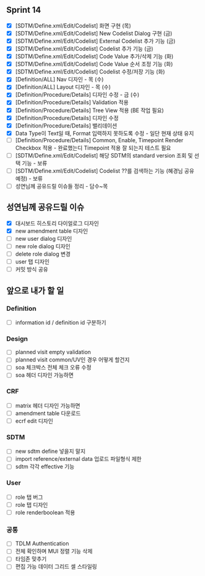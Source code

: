 ## Sprint 14

- [x] \[SDTM/Define.xml\/Edit/Codelist] 화면 구현 (목)
- [x] \[SDTM/Define.xml\/Edit/Codelist] New Codelist Dialog 구현 (금)
- [x] \[SDTM/Define.xml\/Edit/Codelist] External Codelist 추가 기능 (금)
- [x] \[SDTM/Define.xml\/Edit/Codelist] Codelist 추가 기능 (금)
- [x] \[SDTM/Define.xml\/Edit/Codelist] Code Value 추가/삭제 기능 (화)
- [x] \[SDTM/Define.xml\/Edit/Codelist] Code Value 순서 조정 기능 (화)
- [x] \[SDTM/Define.xml\/Edit/Codelist] Codelist 수정/저장 기능 (화)
- [x] \[Definition/ALL] Nav 디자인 - 목 (수)
- [x] \[Definition/ALL] Layout 디자인 - 목 (수)
- [x] \[Definition/Procedure/Details] 디자인 수정 - 금 (수)
- [x] \[Definition/Procedure/Details] Validation 적용
- [x] \[Definition/Procedure/Details] Tree View 적용 (BE 작업 필요)
- [x] \[Definition/Procedure/Details] 디자인 수정
- [x] \[Definition/Procedure/Details] 밸리데이션
- [x] Data Type이 Text일 때, Format 입력하지 못하도록 수정 - 일단 현재 상태 유지
- [ ] \[Definition/Procedure/Details] Common, Enable, Timepoint Render Checkbox 적용 - 완료했는디 Timepoint 적용 잘 되는지 테스트 필요
- [ ] \[SDTM/Define.xml\/Edit/Codelist] 해당 SDTM의 standard version 조회 및 선택 기능 - 보류
- [ ] \[SDTM/Define.xml\/Edit/Codelist] Codelist ??를 검색하는 기능 (혜경님 공유 예정) - 보류
- [ ] 성연님께 공유드릴 이슈들 정리 - 담수~목

## 성연님께 공유드릴 이슈

- [x] 대시보드 히스토리 다이얼로그 디자인
- [x] new amendment table 디자인
- [ ] new user dialog 디자인
- [ ] new role dialog 디자인
- [ ] delete role dialog 변경
- [ ] user 탭 디자인
- [ ] 커밋 방식 공유

## 앞으로 내가 할 일

### Definition

- [ ] information id / definition id 구분하기

### Design

- [ ] planned visit empty validation
- [ ] planned visit common/UV인 경우 어떻게 할건지
- [ ] soa 체크박스 전체 체크 오류 수정
- [ ] soa 헤더 디자인 가능하면

### CRF

- [ ] matrix 헤더 디자인 가능하면
- [ ] amendment table 다운로드
- [ ] ecrf edit 디자인

### SDTM

- [ ] new sdtm define 넣을지 말지
- [ ] import reference/external data 업로드 파일형식 제한
- [ ] sdtm 각각 effective 기능

### User

- [ ] role 탭 버그
- [ ] role 탭 디자인
- [ ] role renderboolean 적용
### 공통

- [ ] TDLM Authentication
- [ ] 전체 확인하며 MUI 정렬 기능 삭제
- [ ] 타임존 맞추기
- [ ] 편집 가능 데이터 그리드 셀 스타일링